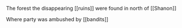 The forest the disappearing [[ruins]] were found in north of [[Shanon]]

Where party was ambushed by [[bandits]]